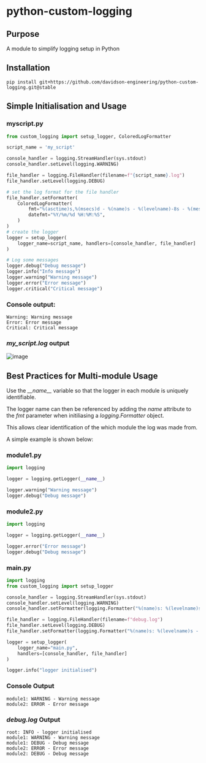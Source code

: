 # python-custom-logging
## Purpose
A module to simplify logging setup in Python

## Installation

```console
pip install git+https://github.com/davidson-engineering/python-custom-logging.git@stable
```

## Simple Initialisation and Usage
### myscript.py
```python
from custom_logging import setup_logger, ColoredLogFormatter

script_name = 'my_script'

console_handler = logging.StreamHandler(sys.stdout)
console_handler.setLevel(logging.WARNING)

file_handler = logging.FileHandler(filename=f"{script_name}.log")
file_handler.setLevel(logging.DEBUG)

# set the log format for the file handler
file_handler.setFormatter(
    ColoredLogFormatter(
        fmt="%(asctime)s,%(msecs)d - %(name)s - %(levelname)-8s - %(message)s",
        datefmt="%Y/%m/%d %H:%M:%S",
    )
)
# create the logger
logger = setup_logger(
    logger_name=script_name, handlers=[console_handler, file_handler]
)

# Log some messages
logger.debug("Debug message")
logger.info("Info message")
logger.warning("Warning message")
logger.error("Error message")
logger.critical("Critical message")
```

### Console output:
```
Warning: Warning message
Error: Error message
Critical: Critical message
```
### <i>my_script.log</i> output
![image](https://github.com/davidson-engineering/python-custom-logging/assets/106140501/69ee7316-edd8-4f58-9075-59c558909625)

## Best Practices for Multi-module Usage

Use the <i>\_\_name\_\_</i> variable so that the logger in each module is uniquely identifiable.

The logger name can then be referenced by adding the <i>name</i> attribute to the <i>fmt</i> parameter when initiliasing a <i>logging.Formatter</i> object.

This allows clear identification of the which module the log was made from.

A simple example is shown below:
### module1.py
```python
import logging

logger = logging.getLogger(__name__)

logger.warning("Warning message")
logger.debug("Debug message")
```

### module2.py
```python
import logging

logger = logging.getLogger(__name__)

logger.error("Error message")
logger.debug("Debug message")
```

### main.py
```python
import logging
from custom_logging import setup_logger

console_handler = logging.StreamHandler(sys.stdout)
console_handler.setLevel(logging.WARNING)
console_handler.setFormatter(logging.Formatter("%(name)s: %(levelname)s - %(message)s"))

file_handler = logging.FileHandler(filename=f"debug.log")
file_handler.setLevel(logging.DEBUG)
file_handler.setFormatter(logging.Formatter("%(name)s: %(levelname)s - %(message)s"))

logger = setup_logger(
    logger_name="main.py",
    handlers=[console_handler, file_handler]
)

logger.info("logger initialised")

```
### Console Output
```console
module1: WARNING - Warning message
module2: ERROR - Error message
```
### <i>debug.log</i> Output
```log
root: INFO - logger initialised
module1: WARNING - Warning message
module1: DEBUG - Debug message
module2: ERROR - Error message
module2: DEBUG - Debug message

```
